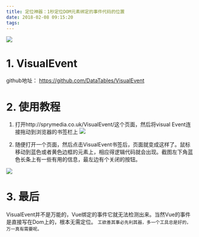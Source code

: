 ```yaml
---
title: 定位神器：1秒定位DOM元素绑定的事件代码的位置
date: 2018-02-08 09:15:20
tags:
---
```


![](/images/20180208091603_Jkrh7t_Screenshot.jpeg)

# 1. VisualEvent
github地址： https://github.com/DataTables/VisualEvent

# 2. 使用教程
1. 打开http://sprymedia.co.uk/VisualEvent/这个页面，然后将visual Event连接拖动到浏览器的书签栏上
![](/images/20180208091616_EoSfZO_Screenshot.jpeg)

2. 随便打开一个页面，然后点击VisualEvent书签后，页面就变成这样了。鼠标移动到蓝色或者黄色边框的元素上，相应得逻辑代码就会出现。截图左下角蓝色长条上有一些有用的信息，最左边有个关闭的按钮。

![](/images/20180208091627_KXpGYc_Screenshot.jpeg)

# 3. 最后
VisualEvent并不是万能的，Vue绑定的事件它就无法检测出来。当然Vue的事件是直接写在Dom上的，根本无需定位。
`工欲善其事必先利其器，多一个工具总是好的，万一真有需要呢。`




  [1]: /img/bVUkzN
  [2]: /img/bVUkA1
  [3]: /img/bVUkBQ
